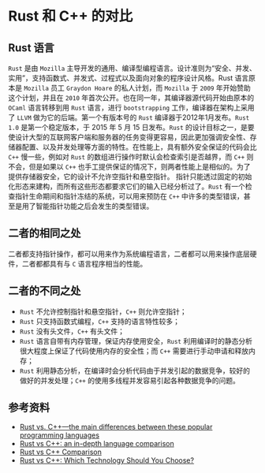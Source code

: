 # Rust 和 C++ 的对比

## Rust 语言

`Rust` 是由 `Mozilla` 主导开发的通用、编译型编程语言。设计准则为“安全、并发、实用”，支持函数式、并发式、过程式以及面向对象的程序设计风格。Rust 语言原本是 `Mozilla` 员工 `Graydon Hoare` 的私人计划，而 `Mozilla` 于 `2009` 年开始赞助这个计划，并且在 `2010` 年首次公开。也在同一年，其编译器源代码开始由原本的 `OCaml` 语言转移到用 `Rust` 语言，进行 `bootstrapping` 工作，编译器在架构上采用了 `LLVM` 做为它的后端。第一个有版本号的 `Rust` 编译器于2012年1月发布。`Rust 1.0` 是第一个稳定版本，于 2015 年 5 月 15 日发布。`Rust` 的设计目标之一，是要使设计大型的互联网客户端和服务器的任务变得更容易，因此更加强调安全性、存储器配置、以及并发处理等方面的特性。在性能上，具有额外安全保证的代码会比 `C++` 慢一些，例如对 `Rust` 的数组进行操作时默认会检查索引是否越界，而 `C++` 则不会，但是如果以 `C++` 也手工提供保证的情况下，则两者性能上是相似的。为了提供存储器安全，它的设计不允许空指针和悬空指针。 指针只能透过固定的初始化形态来建构，而所有这些形态都要求它们的输入已经分析过了。`Rust` 有一个检查指针生命期间和指针冻结的系统，可以用来预防在 `C++` 中许多的类型错误，甚至是用了智能指针功能之后会发生的类型错误。

## 二者的相同之处

二者都支持指针操作，都可以用来作为系统编程语言，二者都可以用来操作底层硬件，二者都都具有与 `C` 语言程序相当的性能。

## 二者的不同之处

- `Rust` 不允许控制指针和悬空指针，`C++` 则允许空指针；
- `Rust` 只支持函数式编程，`C++` 支持的语言特性较多；
- `Rust` 没有头文件，`C++` 有头文件；
- `Rust` 语言自带有内存管理，保证内存使用安全，`Rust` 利用编译时的静态分析很大程度上保证了代码使用内存的安全性；而 `C++` 需要进行手动申请和释放内存；
- `Rust` 利用静态分析，在编译时会分析代码由于并发引起的数据竞争，较好的做好的并发处理；`C++` 的使用多线程并发容易引起各种数据竞争的问题。

## 参考资料

- [Rust vs. C++—the main differences between these popular programming languages](https://codilime.com/blog/rust-vs-cpp-the-main-differences-between-these-popular-programming-languages/)
- [Rust vs C++: an in-depth language comparison](https://www.educative.io/blog/rust-vs-cpp)
- [Rust vs C++ Comparison](https://www.apriorit.com/dev-blog/520-rust-vs-c-comparison)
- [Rust vs C++: Which Technology Should You Choose?](https://www.ideamotive.co/blog/rust-vs-cpp-which-technology-should-you-choose)
